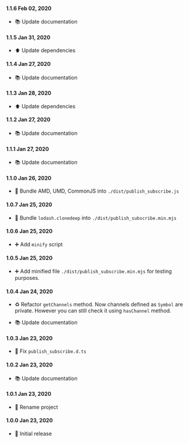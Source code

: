 #### 1.1.6 Feb 02, 2020

-   📚 Update documentation

#### 1.1.5 Jan 31, 2020

-   ⬆️ Update dependencies

#### 1.1.4 Jan 27, 2020

-   📚 Update documentation

#### 1.1.3 Jan 28, 2020

-   ⬆️ Update dependencies

#### 1.1.2 Jan 27, 2020

-   📚 Update documentation

#### 1.1.1 Jan 27, 2020

-   📚 Update documentation

#### 1.1.0 Jan 26, 2020

-   🚚️ Bundle AMD, UMD, CommonJS into `./dist/publish_subscribe.js`

#### 1.0.7 Jan 25, 2020

-   🎨 Bundle `lodash.clonedeep` into `./dist/publish_subscribe.min.mjs`

#### 1.0.6 Jan 25, 2020

-   ➕ Add `minify` script

#### 1.0.5 Jan 25, 2020

-   ➕ Add minified file `./dist/publish_subscribe.min.mjs` for testing purposes.

#### 1.0.4 Jan 24, 2020

-   ♻️ Refactor `getChannels` method. Now channels defined as `Symbol` are private. However you can still check it using `hasChannel` method.

-   📚 Update documentation

#### 1.0.3 Jan 23, 2020

-   🔨 Fix `publish_subscribe.d.ts`

#### 1.0.2 Jan 23, 2020

-   📚 Update documentation

#### 1.0.1 Jan 23, 2020

-   🎉 Rename project

#### 1.0.0 Jan 23, 2020

-   🎉 Initial release
